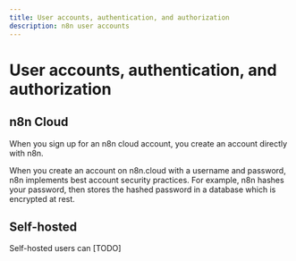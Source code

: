```yaml
---
title: User accounts, authentication, and authorization
description: n8n user accounts
---
```


# User accounts, authentication, and authorization

## n8n Cloud

When you sign up for an n8n cloud account, you create an account directly with n8n. 

When you create an account on n8n.cloud with a username and password, n8n implements best account security practices. For example, n8n hashes your password, then stores the hashed password in a database which is encrypted at rest.

## Self-hosted

Self-hosted users can [TODO]


